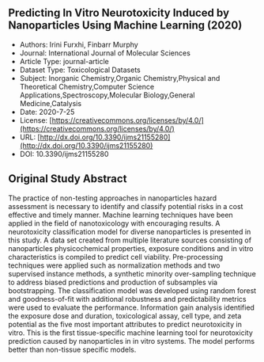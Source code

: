 <script type='text/javascript' src='https://d1bxh8uas1mnw7.cloudfront.net/assets/embed.js'></script>

<div style="float: right; width: 200px" class='altmetric-embed' data-badge-type='donut' data-condensed='true' data-badge-details='right' data-doi="10.3390/ijms21155280"></div>

## Predicting In Vitro Neurotoxicity Induced by Nanoparticles Using Machine Learning (2020)
<script type="application/ld+json">
	{	
		"@context": {
			"bs": "https://bioschemas.org/",
			"schema": "https://schema.org/",
			"citation": "schema:citation",
			"name": "schema:name",
			"url": "schema:url",
			"variableMeasured": "schema:variableMeasured"
		},
		"variableMeasured": [
			{
				"@type": "schema:PropertyValue",
				"name": "MI-R1.3-ABSTRACT-BASIC-CHEMICAL_COMPOSITION"
			},
			{
				"@type": "schema:PropertyValue",
				"name": "MI-R1.3-ABSTRACT-TOX-CONCENTRATION"
			},
			{
				"@type": "schema:PropertyValue",
				"name": "MI-R1.3-ABSTRACT-TOX-EXPOSURE_TIME"
			},
			{
				"@type": "schema:PropertyValue",
				"name": "MI-R1.3-ABSTRACT-PHYSCHEM-ZETA_POTENTIAL"
			},
			{
				"@type": "schema:PropertyValue",
				"name": "MI-R1.3-ABSTRACT-PHYSCHEM-SURFACE_AREA"
			},
			{
				"@type": "schema:PropertyValue",
				"name": "MI-R1.3-ABSTRACT-PHYSCHEM-SIZE"
			},
			{
				"@type": "schema:PropertyValue",
				"name": "MI-R1.3-ABSTRACT-PHYSCHEM-SHAPE"
			},
			{
				"@type": "schema:PropertyValue",
				"name": "MI-R1.3-ABSTRACT-TOX-ORGANISM_OR_SPECIES"
			}
		],
		"@type": "schema:Dataset",
		"name": "Predicting In Vitro Neurotoxicity Induced by Nanoparticles Using Machine Learning",
		"url": "http://dx.doi.org/10.3390/ijms21155280",
		"citation": "https://doi.org/10.3390/ijms21155280",
		"@id": "10.3390/ijms21155280",
		"http://purl.org/dc/terms/conformsTo": { "@type": "schema:CreativeWork", "@id": "https://bioschemas.org/profiles/Dataset/1.0-RELEASE" },
		"schema:license": "https://creativecommons.org/licenses/by/4.0/",
		"schema:creator": [
		  {
			"@type": "schema:Organization",
			"name": "RiskGONE"
		  }
		],
		"schema:datePublished": "2020-7-25"
	}
</script>

* Authors: Irini Furxhi, Finbarr Murphy
* Journal: International Journal of Molecular Sciences
* Article Type: journal-article
* Dataset Type: Toxicological Datasets
* Subject: Inorganic Chemistry,Organic Chemistry,Physical and Theoretical Chemistry,Computer Science Applications,Spectroscopy,Molecular Biology,General Medicine,Catalysis
* Date: 2020-7-25
* License: [https://creativecommons.org/licenses/by/4.0/](https://creativecommons.org/licenses/by/4.0/)
* URL: [http://dx.doi.org/10.3390/ijms21155280](http://dx.doi.org/10.3390/ijms21155280)
* DOI: 10.3390/ijms21155280


## Original Study Abstract

The practice of non-testing approaches in nanoparticles hazard assessment is necessary to identify and classify potential risks in a cost effective and timely manner. Machine learning techniques have been applied in the field of nanotoxicology with encouraging results. A neurotoxicity classification model for diverse nanoparticles is presented in this study. A data set created from multiple literature sources consisting of nanoparticles physicochemical properties, exposure conditions and in vitro characteristics is compiled to predict cell viability. Pre-processing techniques were applied such as normalization methods and two supervised instance methods, a synthetic minority over-sampling technique to address biased predictions and production of subsamples via bootstrapping. The classification model was developed using random forest and goodness-of-fit with additional robustness and predictability metrics were used to evaluate the performance. Information gain analysis identified the exposure dose and duration, toxicological assay, cell type, and zeta potential as the five most important attributes to predict neurotoxicity in vitro. This is the first tissue-specific machine learning tool for neurotoxicity prediction caused by nanoparticles in in vitro systems. The model performs better than non-tissue specific models.
